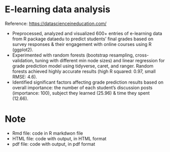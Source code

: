 # E-learning data analysis

Reference: https://datascienceineducation.com/

* Preprocessed, analyzed and visualized 600+ entries of e-learning data from R package dataedu to predict students’ final grades based on survey responses & their engagement with online courses using R (ggplot2).
* Experimented with random forests (bootstrap resampling, cross-validation, tuning with different min node sizes) and linear regression for grade prediction model using tidyverse, caret, and ranger. Random forests achieved highly accurate results (high R squared: 0.97, small RMSE: 4.6).
* Identified significant factors affecting grade prediction results based on overall importance: the number of each student’s discussion posts (importance: 100), subject they learned (25.96) & time they spent (12.66).

# Note
* Rmd file: code in R markdwon file
* HTML file: code with output, in HTML format
* pdf file: code with output, in pdf format
